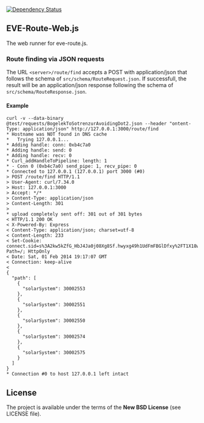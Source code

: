 [![Dependency Status][depstat-image]][depstat-url]

## EVE-Route-Web.js

The web runner for eve-route.js.

### Route finding via JSON requests

The URL ```<server>/route/find``` accepts a POST with application/json that follows the schema of ```src/schema/RouteRequest.json```. If successfull, the result will be an application/json response following the schema of ```src/schema/RouteResponse.json```.

#### Example
```text
curl -v --data-binary @test/requests/BogelekToSotrenzurAvoidingDot2.json --header "ontent-Type: application/json" http://127.0.0.1:3000/route/find
* Hostname was NOT found in DNS cache
*   Trying 127.0.0.1...
* Adding handle: conn: 0xb4c7a0
* Adding handle: send: 0
* Adding handle: recv: 0
* Curl_addHandleToPipeline: length: 1
* - Conn 0 (0xb4c7a0) send_pipe: 1, recv_pipe: 0
* Connected to 127.0.0.1 (127.0.0.1) port 3000 (#0)
> POST /route/find HTTP/1.1
> User-Agent: curl/7.34.0
> Host: 127.0.0.1:3000
> Accept: */*
> Content-Type: application/json
> Content-Length: 301
>
* upload completely sent off: 301 out of 301 bytes
< HTTP/1.1 200 OK
< X-Powered-By: Express
< Content-Type: application/json; charset=utf-8
< Content-Length: 233
< Set-Cookie: connect.sid=s%3A2kw5kZfG_HbJ4Ja0j08Xg8Sf.hwyxg49h1UdFmFBGlDfxy%2FT1X18wAxeVI2%2BPcL4UKl8; Path=/; HttpOnly
< Date: Sat, 01 Feb 2014 19:17:07 GMT
< Connection: keep-alive
<
{
  "path": [
    {
      "solarSystem": 30002553
    },
    {
      "solarSystem": 30002551
    },
    {
      "solarSystem": 30002550
    },
    {
      "solarSystem": 30002574
    },
    {
      "solarSystem": 30002575
    }
  ]
}
* Connection #0 to host 127.0.0.1 left intact
```

## License

The project is available under the terms of the **New BSD License** (see LICENSE file).

[depstat-url]: https://david-dm.org/dertseha/eve-route-web.js
[depstat-image]: https://david-dm.org/dertseha/eve-route-web.js.png?theme=shields.io
